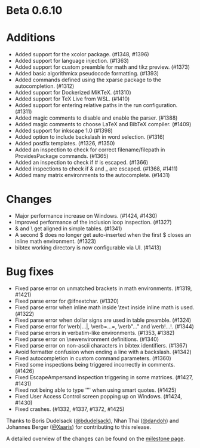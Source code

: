 # Beta 0.6.10

# Additions
* Added support for the xcolor package. (#1348, #1396)
* Added support for language injection. (#1363)
* Added support for custom preamble for math and tikz preview. (#1373)
* Added basic algorithmicx pseudocode formatting. (#1393)
* Added commands defined using the xparse package to the autocompletion. (#1312)
* Added support for Dockerized MiKTeX. (#1310)
* Added support for TeX Live from WSL. (#1410)
* Added support for entering relative paths in the run configuration. (#1311)
* Added magic comments to disable and enable the parser. (#1388)
* Added magic comments to choose LaTeX and BibTeX compiler. (#1409)
* Added support for inkscape 1.0 (#1398)
* Added option to include backslash in word selection. (#1316)
* Added postfix templates. (#1326, #1350)
* Added an inspection to check for correct filename/filepath in ProvidesPackage commands. (#1365)
* Added an inspection to check if # is escaped. (#1366)
* Added inspections to check if & and _ are escaped. (#1368, #1411)
* Added many matrix environments to the autocomplete. (#1431)

# Changes
* Major performance increase on Windows. (#1424, #1430)
* Improved performance of the inclusion loop inspection. (#1327)
* & and \\ get aligned in simple tables. (#1341)
* A second $ does no longer get auto-inserted when the first $ closes an inline math environment. (#1323)
* bibtex working directory is now configurable via UI. (#1413)

# Bug fixes
* Fixed parse error on unmatched brackets in math environments. (#1319, #1421)
* Fixed parse error for \@ifnextchar. (#1320)
* Fixed parse error when inline math inside \text inside inline math is used. (#1322)
* Fixed parse error when dollar signs are used in table preamble. (#1324)
* Fixed parse error for \verb|...|, \verb=...=, \verb"..." and \verb!...!. (#1344)
* Fixed parse errors in verbatim-like environments. (#1353, #1382)
* Fixed parse error on \newenvironment definitions. (#1340)
* Fixed parse error on non-ascii characters in bibtex identifiers. (#1367)
* Avoid formatter confusion when ending a line with a backslash. (#1342)
* Fixed autocompletion in custom command parameters. (#1360)
* Fixed some inspections being triggered incorrectly in comments. (#1426)
* Fixed EscapeAmpersand inspection triggering in some matrices. (#1427, #1431)
* Fixed not being able to type '\"' when using smart quotes. (#1425)
* Fixed User Access Control screen popping up on Windows. (#1424, #1430)
* Fixed crashes. (#1332, #1337, #1372, #1425)

Thanks to Boris Dudelsack ([@bdudelsack](https://github.com/bdudelsack)), Nhan Thai ([@dandoh](https://github.com/dandoh)) and Johannes Berger ([@Xaaris](https://github.com/xaaris)) for contributing to this release.

A detailed overview of the changes can be found on the [milestone page](https://github.com/Hannah-Sten/TeXiFy-IDEA/milestone/19?closed=1).

